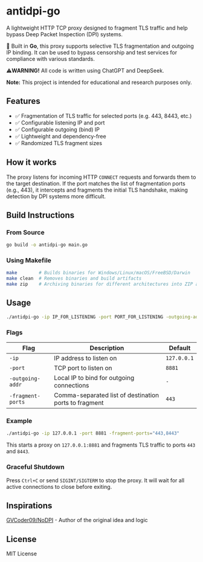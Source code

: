 
# antidpi-go

A lightweight HTTP TCP proxy designed to fragment TLS traffic and help bypass Deep Packet Inspection (DPI) systems.

🔧 Built in **Go**, this proxy supports selective TLS fragmentation and outgoing IP binding. It can be used to bypass censorship and test services for compliance with various standards.

 ⚠️**WARNING!** 
 All code is written using ChatGPT and DeepSeek.
 
**Note:** This project is intended for educational and research purposes only.

## Features

- ✅ Fragmentation of TLS traffic for selected ports (e.g. 443, 8443, etc.)
- ✅ Configurable listening IP and port
- ✅ Configurable outgoing (bind) IP
- ✅ Lightweight and dependency-free
- ✅ Randomized TLS fragment sizes

## How it works

The proxy listens for incoming HTTP `CONNECT` requests and forwards them to the target destination. If the port matches the list of fragmentation ports (e.g., 443), it intercepts and fragments the initial TLS handshake, making detection by DPI systems more difficult.

## Build Instructions

### From Source

```bash
go build -o antidpi-go main.go
```

### Using Makefile

```bash
make        # Builds binaries for Windows/Linux/macOS/FreeBSD/Darwin
make clean  # Removes binaries and build artifacts
make zip	# Archiving binaries for different architectures into ZIP archive
```

## Usage

```bash
./antidpi-go -ip IP_FOR_LISTENING -port PORT_FOR_LISTENING -outgoing-addr YOUR_INTERFACE_IP -fragment-ports="443,8443"
```

### Flags

| Flag               | Description                                            | Default         |
|--------------------|--------------------------------------------------------|-----------------|
| `-ip`              | IP address to listen on                                | `127.0.0.1`     |
| `-port`            | TCP port to listen on                                  | `8881`          |
| `-outgoing-addr`   | Local IP to bind for outgoing connections              | `-`
| `-fragment-ports`  | Comma-separated list of destination ports to fragment  | `443`

### Example

```bash
./antidpi-go -ip 127.0.0.1 -port 8881 -fragment-ports="443,8443"
```

This starts a proxy on `127.0.0.1:8881` and fragments TLS traffic to ports `443` and `8443`.

###  Graceful Shutdown

Press `Ctrl+C` or send `SIGINT/SIGTERM` to stop the proxy. It will wait for all active connections to close before exiting.

##  Inspirations
 [GVCoder09/NoDPI](https://github.com/GVCoder09/NoDPI) - Author of the original idea and logic

## License

MIT License
